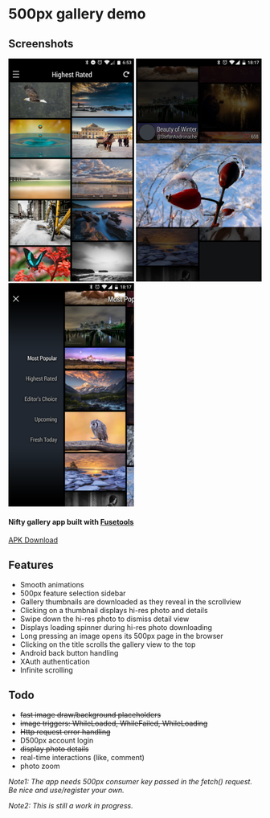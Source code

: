 # 500px gallery demo

## Screenshots
<img src="https://github.com/jveres/D500px/blob/master/Screenshot1.png?raw=true" width="250">
<img src="https://github.com/jveres/D500px/blob/master/Screenshot2.png?raw=true" width="250">
<img src="https://github.com/jveres/D500px/blob/master/Screenshot3.png?raw=true" width="250">

#### Nifty gallery app built with [Fusetools](https://www.fusetools.com/)

<a href="https://github.com/jveres/D500px/blob/master/D500px-debug.apk?raw=true">APK Download</a>

## Features

* Smooth animations
* 500px feature selection sidebar
* Gallery thumbnails are downloaded as they reveal in the scrollview
* Clicking on a thumbnail displays hi-res photo and details
* Swipe down the hi-res photo to dismiss detail view
* Displays loading spinner during hi-res photo downloading
* Long pressing an image opens its 500px page in the browser
* Clicking on the title scrolls the gallery view to the top
* Android back button handling
* XAuth authentication
* Infinite scrolling

## Todo

- ~~fast image draw/background placeholders~~
- ~~image triggers: WhileLoaded, WhileFailed, WhileLoading~~
- ~~Http request error handling~~
- D500px account login
- ~~display photo details~~
- real-time interactions (like, comment)
- photo zoom

*Note1: The app needs 500px consumer key passed in the fetch() request. Be nice and use/register your own.*

*Note2: This is still a work in progress.*


